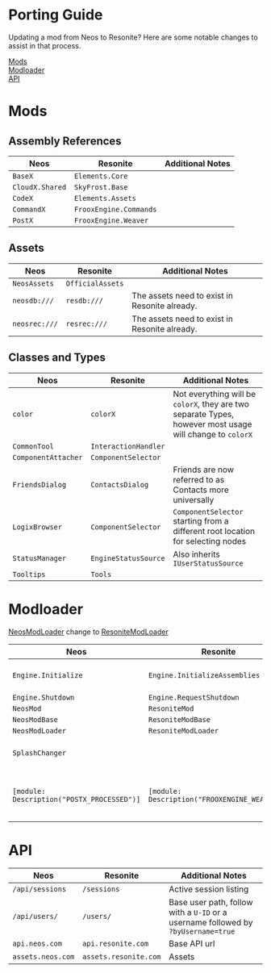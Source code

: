 # Porting Guide

Updating a mod from Neos to Resonite? Here are some notable changes to assist in that process.

[Mods](#mods)<br>
[Modloader](#modloader)<br>
[API](#api)<br>

# Mods

## Assembly References

| Neos                | Resonite         | Additional Notes        |
| ------------------- | ------------------------ | ----------------------------------------------|
| `BaseX`             | `Elements.Core`          |   |
| `CloudX.Shared`     | `SkyFrost.Base`          |   |
| `CodeX`             | `Elements.Assets`        |   |
| `CommandX`          | `FrooxEngine.Commands`   |   |
| `PostX`             | `FrooxEngine.Weaver`     |   |

## Assets

| Neos                | Resonite         | Additional Notes        |
| ------------------- | ------------------------ | ----------------------------------------------|
| `NeosAssets`        | `OfficialAssets`         |   |
| `neosdb:///`        | `resdb:///`              | The assets need to exist in Resonite already. |
| `neosrec:///`       | `resrec:///`             | The assets need to exist in Resonite already. |

## Classes and Types

| Neos                | Resonite         | Additional Notes        |
| ------------------- | ------------------------ | ----------------------------------------------|
| `color`             | `colorX`                 | Not everything will be `colorX`, they are two separate Types, however most usage will change to `colorX` |
| `CommonTool`        | `InteractionHandler`     |   |
| `ComponentAttacher` | `ComponentSelector`      |   |
| `FriendsDialog`     | `ContactsDialog`         | Friends are now referred to as Contacts more universally |
| `LogixBrowser`      | `ComponentSelector`      | `ComponentSelector` starting from a different root location for selecting nodes |
| `StatusManager`     | `EngineStatusSource`     | Also inherits `IUserStatusSource` |
| `Tooltips`          | `Tools`                  |   |

# Modloader

[NeosModLoader](https://github.com/neos-modding-group/NeosModLoader) change to [ResoniteModLoader](https://github.com/resonite-modding-group/ResoniteModLoader)

| Neos                | Resonite         | Additional Notes        |
| ------------------- | ------------------------ | ----------------------------------------------|
| `Engine.Initialize` | `Engine.InitializeAssemblies` | This is where compatibility hash is computed |
| `Engine.Shutdown`   | `Engine.RequestShutdown` |   |
| `NeosMod`           | `ResoniteMod`            |   |
| `NeosModBase`       | `ResoniteModBase`        |   |
| `NeosModLoader`     | `ResoniteModLoader`      |   |
| `SplashChanger`     |                          | Currently disabled, will need to be relooked at |
| `[module: Description("POSTX_PROCESSED")]`     | `[module: Description("FROOXENGINE_WEAVED")]` | Plugins now are `Weaved` when loaded, this is done in `FrooxEngine.Weaver` |

# API

| Neos                | Resonite         | Additional Notes        |
| ------------------- | ------------------------ | ----------------------------------------------|
| `/api/sessions ` | `/sessions` | Active session listing |
| `/api/users/ ` | `/users/` | Base user path, follow with a `U-ID` or a username followed by `?byUsername=true`|
| `api.neos.com` | `api.resonite.com` | Base API url |
| `assets.neos.com` | `assets.resonite.com` | Assets |
